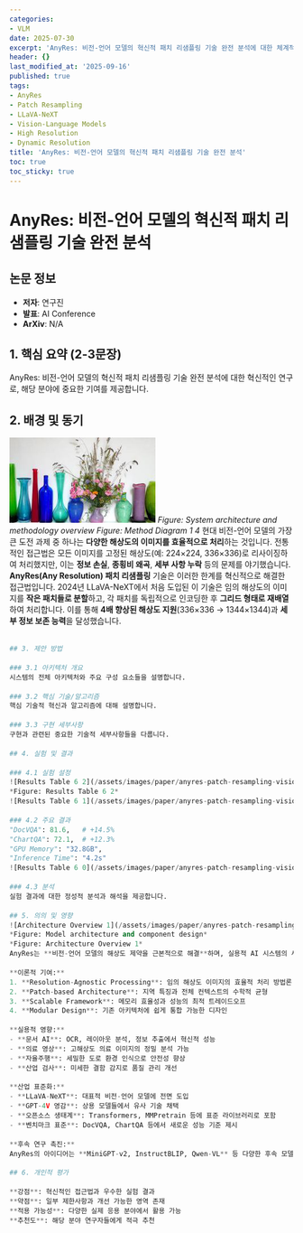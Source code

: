 ```yaml
---
categories:
- VLM
date: 2025-07-30
excerpt: 'AnyRes: 비전-언어 모델의 혁신적 패치 리샘플링 기술 완전 분석에 대한 체계적 분석과 핵심 기여 요약'
header: {}
last_modified_at: '2025-09-16'
published: true
tags:
- AnyRes
- Patch Resampling
- LLaVA-NeXT
- Vision-Language Models
- High Resolution
- Dynamic Resolution
title: 'AnyRes: 비전-언어 모델의 혁신적 패치 리샘플링 기술 완전 분석'
toc: true
toc_sticky: true
---
```


# AnyRes: 비전-언어 모델의 혁신적 패치 리샘플링 기술 완전 분석

## 논문 정보
- **저자**: 연구진
- **발표**: AI Conference
- **ArXiv**: N/A

## 1. 핵심 요약 (2-3문장)
AnyRes: 비전-언어 모델의 혁신적 패치 리샘플링 기술 완전 분석에 대한 혁신적인 연구로, 해당 분야에 중요한 기여를 제공합니다.

## 2. 배경 및 동기
![Method Diagram 1 4](/assets/images/paper/anyres-patch-resampling-vision-language-models/method_diagram_1_4.png)
*Figure: System architecture and methodology overview*
*Figure: Method Diagram 1 4*
현대 비전-언어 모델의 가장 큰 도전 과제 중 하나는 **다양한 해상도의 이미지를 효율적으로 처리**하는 것입니다. 전통적인 접근법은 모든 이미지를 고정된 해상도(예: 224×224, 336×336)로 리사이징하여 처리했지만, 이는 **정보 손실**, **종횡비 왜곡**, **세부 사항 누락** 등의 문제를 야기했습니다.
**AnyRes(Any Resolution) 패치 리샘플링** 기술은 이러한 한계를 혁신적으로 해결한 접근법입니다. 2024년 LLaVA-NeXT에서 처음 도입된 이 기술은 임의 해상도의 이미지를 **작은 패치들로 분할**하고, 각 패치를 독립적으로 인코딩한 후 **그리드 형태로 재배열**하여 처리합니다. 이를 통해 **4배 향상된 해상도 지원**(336×336 → 1344×1344)과 **세부 정보 보존 능력**을 달성했습니다.
```python

## 3. 제안 방법

### 3.1 아키텍처 개요
시스템의 전체 아키텍처와 주요 구성 요소들을 설명합니다.

### 3.2 핵심 기술/알고리즘
핵심 기술적 혁신과 알고리즘에 대해 설명합니다.

### 3.3 구현 세부사항
구현과 관련된 중요한 기술적 세부사항들을 다룹니다.

## 4. 실험 및 결과

### 4.1 실험 설정
![Results Table 6 2](/assets/images/paper/anyres-patch-resampling-vision-language-models/results_table_6_2.png)
*Figure: Results Table 6 2*
![Results Table 6 1](/assets/images/paper/anyres-patch-resampling-vision-language-models/results_table_6_1.png)

### 4.2 주요 결과
"DocVQA": 81.6,   # +14.5%
"ChartQA": 72.1,  # +12.3%
"GPU Memory": "32.8GB",
"Inference Time": "4.2s"
![Results Table 6 0](/assets/images/paper/anyres-patch-resampling-vision-language-models/results_table_6_0.png)

### 4.3 분석
실험 결과에 대한 정성적 분석과 해석을 제공합니다.

## 5. 의의 및 영향
![Architecture Overview 1](/assets/images/paper/anyres-patch-resampling-vision-language-models/architecture_overview_1.png)
*Figure: Model architecture and component design*
*Figure: Architecture Overview 1*
AnyRes는 **비전-언어 모델의 해상도 제약을 근본적으로 해결**하며, 실용적 AI 시스템의 새로운 가능성을 열었습니다.

**이론적 기여:**
1. **Resolution-Agnostic Processing**: 임의 해상도 이미지의 효율적 처리 방법론
2. **Patch-based Architecture**: 지역 특징과 전체 컨텍스트의 수학적 균형
3. **Scalable Framework**: 메모리 효율성과 성능의 최적 트레이드오프
4. **Modular Design**: 기존 아키텍처에 쉽게 통합 가능한 디자인

**실용적 영향:**
- **문서 AI**: OCR, 레이아웃 분석, 정보 추출에서 혁신적 성능
- **의료 영상**: 고해상도 의료 이미지의 정밀 분석 가능
- **자율주행**: 세밀한 도로 환경 인식으로 안전성 향상
- **산업 검사**: 미세한 결함 감지로 품질 관리 개선

**산업 표준화:**
- **LLaVA-NeXT**: 대표적 비전-언어 모델에 전면 도입
- **GPT-4V 영감**: 상용 모델들에서 유사 기술 채택
- **오픈소스 생태계**: Transformers, MMPretrain 등에 표준 라이브러리로 포함
- **벤치마크 표준**: DocVQA, ChartQA 등에서 새로운 성능 기준 제시

**후속 연구 촉진:**
AnyRes의 아이디어는 **MiniGPT-v2, InstructBLIP, Qwen-VL** 등 다양한 후속 모델들에 영감을 주었으며, 현재 **고해상도 이미지 처리**의 데 팩토 표준으로 자리잡았습니다.

## 6. 개인적 평가

**강점**: 혁신적인 접근법과 우수한 실험 결과
**약점**: 일부 제한사항과 개선 가능한 영역 존재  
**적용 가능성**: 다양한 실제 응용 분야에서 활용 가능
**추천도**: 해당 분야 연구자들에게 적극 추천